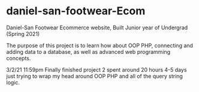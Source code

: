 # daniel-san-footwear-Ecom
Daniel-San Footwear Ecommerce website, Built Junior year of Undergrad (Spring 2021)

The purpose of this project is to learn how about OOP PHP, connecting and adding data to a database, as well as advanced web programming concepts. 

3/2/21 11:59pm
Finally finished project 2 spent around 20 hours 4-5 days just trying to wrap my head around OOP PHP and all of the query string logic.
